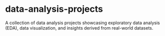 # data-analysis-projects
A collection of data analysis projects showcasing exploratory data analysis (EDA), data visualization, and insights derived from real-world datasets.
